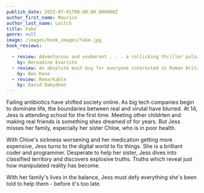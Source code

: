 ```yaml
---
publish_date: 2022-07-01T00:00:00.000000Z
author_first_name: Maurice
author_last_name: Leitch
title: Fake
genre: null
image: /images/book_images/fake.jpg
book_reviews:

  - review: Adventurous and exuberant . . . a rollicking thriller pulsates with vivacity....a major achievement in our literary history 
    by: Bernadine Evaristo
  - review: An absolute must-buy for everyone interested in Roman Britain
    by: Ben Kane
  - review: Remarkable
    by: David Dabydeen
---
```

Failing antibiotics have shifted society online. As big tech companies begin to dominate life, the boundaries between real and virutal have blurred. At 14, Jess is attending school for the first time. Meeting other childrten and making real friends is something shes dreamed of for years. But Jess misses her family, especially her sister Chloe, who is in poor health.

With Chloe's sickness worsening and her medication getting more expensive, Jess turns to the digital world to fix things. She is a brilliant coder and programmer. Desperate to help her sister, Jess dives into classified territory and discovers explosive truths. Truths which reveal just how manipulated reality has become.

With her family's lives in the balance, Jess must defy everything she's been told to help them - before it's too late.